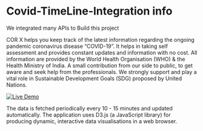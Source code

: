 # Covid-TimeLine-Integration info
We integrated many APIs to Build this project 

COR X helps you keep track of the latest information regarding the ongoing pandemic coronavirus disease “COVID-19”. 
It helps in taking self assessment and provides constant updates and information with no cost. 
All information are provided by the World Health Organisation (WHO) & the Health Ministry of India. 
A small contribution from our side to public, to get aware and seek help from the professionals.
We strongly support and play a vital role in Sustainable Development Goals (SDG) proposed by United Nations.

[![Live Demo](https://www.a2solutions.ae/wp-content/uploads/2016/12/live-demo.png)](https://balaji-canada.github.io/)

The data is fetched periodically every 10 - 15 minutes and updated automatically. The application uses D3.js (a JavaScript library) for producing dynamic, interactive data visualisations in a web browser.


